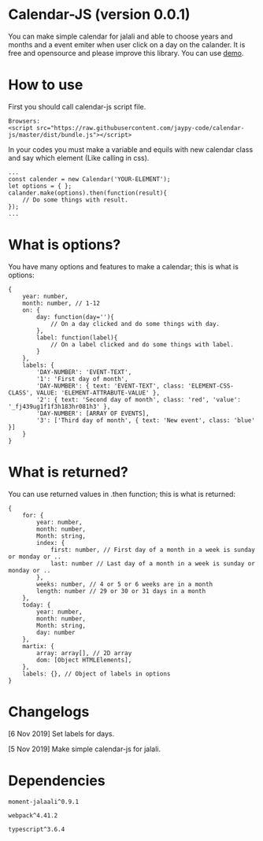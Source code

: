 # Calendar-JS (version 0.0.1)
You can make simple calendar for jalali and able to choose years and months and a event emiter when user click on a day on the calander. It is free and opensource and please improve this library. You can use [demo](https://jaypy-code.github.io/calendar-js/example).

# How to use
First you should call calendar-js script file.

```
Browsers:
<script src="https://raw.githubusercontent.com/jaypy-code/calendar-js/master/dist/bundle.js"></script>
```

In your codes you must make a variable and equils with new calendar class and say which element (Like calling in css).

```
...
const calender = new Calendar('YOUR-ELEMENT');
let options = { };
calander.make(options).then(function(result){
    // Do some things with result.
});
...
```

# What is options?
You have many options and features to make a calendar; this is what is options:

```
{
    year: number,
    month: number, // 1-12
    on: {
        day: function(day=''){
            // On a day clicked and do some things with day.
        },
        label: function(label){
            // On a label clicked and do some things with label.
        }
    },
    labels: {
        'DAY-NUMBER': 'EVENT-TEXT',
        '1': 'First day of month',
        'DAY-NUMBER': { text: 'EVENT-TEXT', class: 'ELEMENT-CSS-CLASS', VALUE: 'ELEMENT-ATTRABUTE-VALUE' },
        '2': { text: 'Second day of month', class: 'red', 'value': '_fj439ug1f1f3h183hr081h3' },
        'DAY-NUMBER': [ARRAY OF EVENTS],
        '3': ['Third day of month', { text: 'New event', class: 'blue' }]
    }
}
```

# What is returned?
You can use returned values in .then function; this is what is returned:

```
{
    for: { 
        year: number,
        month: number,
        Month: string, 
        index: {
            first: number, // First day of a month in a week is sunday or monday or ..
            last: number // Last day of a month in a week is sunday or monday or ..
        },
        weeks: number, // 4 or 5 or 6 weeks are in a month
        length: number // 29 or 30 or 31 days in a month
    },
    today: { 
        year: number, 
        month: number, 
        Month: string,
        day: number
    },
    martix: { 
        array: array[], // 2D array
        dom: [Object HTMLElements],
    },
    labels: {}, // Object of labels in options
}
```

# Changelogs
[6 Nov 2019] Set labels for days.

[5 Nov 2019] Make simple calendar-js for jalali.

# Dependencies
```moment-jalaali^0.9.1```

```webpack^4.41.2```

```typescript^3.6.4```
